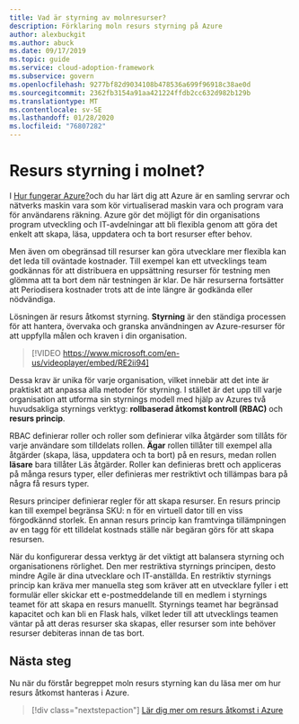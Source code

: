 ```yaml
---
title: Vad är styrning av molnresurser?
description: Förklaring moln resurs styrning på Azure
author: alexbuckgit
ms.author: abuck
ms.date: 09/17/2019
ms.topic: guide
ms.service: cloud-adoption-framework
ms.subservice: govern
ms.openlocfilehash: 9277bf82d9034108b478536a699f96918c38ae0d
ms.sourcegitcommit: 2362fb3154a91aa421224ffdb2cc632d982b129b
ms.translationtype: MT
ms.contentlocale: sv-SE
ms.lasthandoff: 01/28/2020
ms.locfileid: "76807282"
---
```

<!-- markdownlint-disable MD026 -->

# <a name="cloud-resource-governance"></a>Resurs styrning i molnet?

I [Hur fungerar Azure?](../../getting-started/what-is-azure.md)och du har lärt dig att Azure är en samling servrar och nätverks maskin vara som kör virtualiserad maskin vara och program vara för användarens räkning. Azure gör det möjligt för din organisations program utveckling och IT-avdelningar att bli flexibla genom att göra det enkelt att skapa, läsa, uppdatera och ta bort resurser efter behov.

Men även om obegränsad till resurser kan göra utvecklare mer flexibla kan det leda till oväntade kostnader. Till exempel kan ett utvecklings team godkännas för att distribuera en uppsättning resurser för testning men glömma att ta bort dem när testningen är klar. De här resurserna fortsätter att Periodisera kostnader trots att de inte längre är godkända eller nödvändiga.

Lösningen är resurs åtkomst styrning. **Styrning** är den ständiga processen för att hantera, övervaka och granska användningen av Azure-resurser för att uppfylla målen och kraven i din organisation.

<!-- markdownlint-disable MD034 -->

> [!VIDEO https://www.microsoft.com/en-us/videoplayer/embed/RE2ii94]

<!-- markdownlint-enable MD034 -->

Dessa krav är unika för varje organisation, vilket innebär att det inte är praktiskt att anpassa alla metoder för styrning. I stället är det upp till varje organisation att utforma sin styrnings modell med hjälp av Azures två huvudsakliga styrnings verktyg: **rollbaserad åtkomst kontroll (RBAC)** och **resurs princip**.

RBAC definierar roller och roller som definierar vilka åtgärder som tillåts för varje användare som tilldelats rollen. **Ägar** rollen tillåter till exempel alla åtgärder (skapa, läsa, uppdatera och ta bort) på en resurs, medan rollen **läsare** bara tillåter Läs åtgärder. Roller kan definieras brett och appliceras på många resurs typer, eller definieras mer restriktivt och tillämpas bara på några få resurs typer.

Resurs principer definierar regler för att skapa resurser. En resurs princip kan till exempel begränsa SKU: n för en virtuell dator till en viss förgodkännd storlek. En annan resurs princip kan framtvinga tillämpningen av en tagg för ett tilldelat kostnads ställe när begäran görs för att skapa resursen.

När du konfigurerar dessa verktyg är det viktigt att balansera styrning och organisationens rörlighet. Den mer restriktiva styrnings principen, desto mindre Agile är dina utvecklare och IT-anställda. En restriktiv styrnings princip kan kräva mer manuella steg som kräver att en utvecklare fyller i ett formulär eller skickar ett e-postmeddelande till en medlem i styrnings teamet för att skapa en resurs manuellt. Styrnings teamet har begränsad kapacitet och kan bli en Flask hals, vilket leder till att utvecklings teamen väntar på att deras resurser ska skapas, eller resurser som inte behöver resurser debiteras innan de tas bort.

## <a name="next-steps"></a>Nästa steg

Nu när du förstår begreppet moln resurs styrning kan du läsa mer om hur resurs åtkomst hanteras i Azure.

> [!div class="nextstepaction"]
> [Lär dig mer om resurs åtkomst i Azure](./resource-access-management.md)

